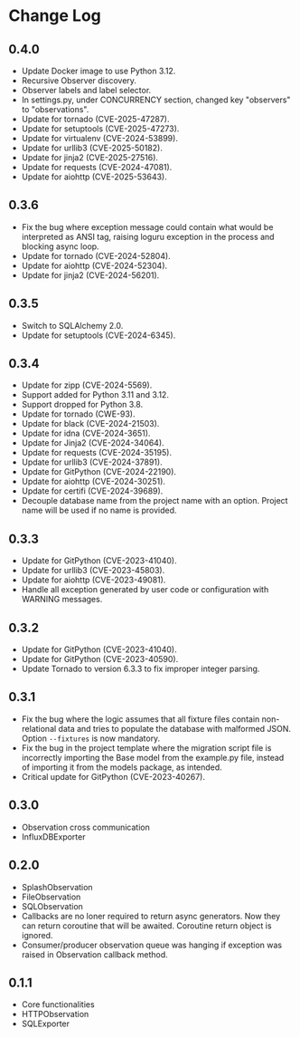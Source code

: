 # Change Log

## 0.4.0
* Update Docker image to use Python 3.12.
* Recursive Observer discovery.
* Observer labels and label selector.
* In settings.py, under CONCURRENCY section,
changed key "observers" to "observations".
* Update for tornado (CVE-2025-47287).
* Update for setuptools (CVE-2025-47273).
* Update for virtualenv (CVE-2024-53899).
* Update for urllib3 (CVE-2025-50182).
* Update for jinja2 (CVE-2025-27516).
* Update for requests (CVE-2024-47081).
* Update for aiohttp (CVE-2025-53643).

## 0.3.6
* Fix the bug where exception message could contain what would be
interpreted as ANSI tag, raising loguru exception in the process
and blocking async loop.
* Update for tornado (CVE-2024-52804).
* Update for aiohttp (CVE-2024-52304).
* Update for jinja2 (CVE-2024-56201).

## 0.3.5
* Switch to SQLAlchemy 2.0.
* Update for setuptools (CVE-2024-6345).

## 0.3.4
* Update for zipp (CVE-2024-5569).
* Support added for Python 3.11 and 3.12.
* Support dropped for Python 3.8.
* Update for tornado (CWE-93).
* Update for black (CVE-2024-21503).
* Update for idna (CVE-2024-3651).
* Update for Jinja2 (CVE-2024-34064).
* Update for requests (CVE-2024-35195).
* Update for urllib3 (CVE-2024-37891).
* Update for GitPython (CVE-2024-22190).
* Update for aiohttp (CVE-2024-30251).
* Update for certifi (CVE-2024-39689).
* Decouple database name from the project name with
an option. Project name will be used if no name is provided.

## 0.3.3

* Update for GitPython (CVE-2023-41040).
* Update for urllib3 (CVE-2023-45803).
* Update for aiohttp (CVE-2023-49081).
* Handle all exception generated by user code or configuration with
WARNING messages.

## 0.3.2

* Update for GitPython (CVE-2023-41040).
* Update for GitPython (CVE-2023-40590).
* Update Tornado to version 6.3.3 to fix improper integer parsing.

## 0.3.1

* Fix the bug where the logic assumes that all fixture files contain
non-relational data and tries to populate the database with malformed
JSON. Option `--fixtures` is now mandatory.
* Fix the bug in the project template where the migration script file
is incorrectly importing the Base model from the example.py file,
instead of importing it from the models package, as intended.
* Critical update for GitPython (CVE-2023-40267).

## 0.3.0

* Observation cross communication
* InfluxDBExporter

## 0.2.0

* SplashObservation
* FileObservation
* SQLObservation
* Callbacks are no loner required to return async generators. Now they can
return coroutine that will be awaited. Coroutine return object is ignored.
* Consumer/producer observation queue was hanging if exception was raised in
Observation callback method.

## 0.1.1

* Core functionalities
* HTTPObservation
* SQLExporter
